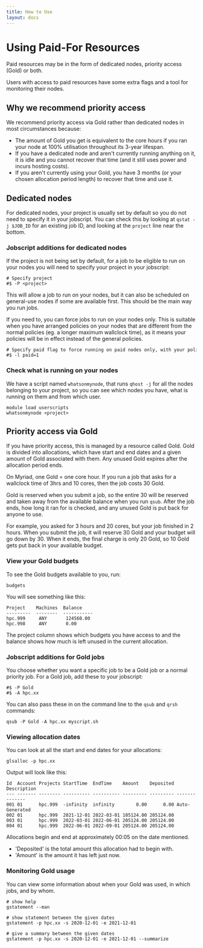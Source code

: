 ```yaml
---
title: How to Use
layout: docs
---
```


# Using Paid-For Resources

Paid resources may be in the form of dedicated nodes, priority access (Gold)
or both.

Users with access to paid resources have some extra flags and a tool for
monitoring their nodes.

## Why we recommend priority access

We recommend priority access via Gold rather than dedicated nodes in most
circumstances because:

 * The amount of Gold you get is equivalent to the core hours if you ran your node 
   at 100% utilisation throughout its 3-year lifespan.
 * If you have a dedicated node and aren't currently running anything on it, it is 
   idle and you cannot recover that time (and it still uses power and incurs 
   hosting costs).
 * If you aren't currently using your Gold, you have 3 months (or your chosen 
   allocation period length) to recover that time and use it.

## Dedicated nodes

For dedicated nodes, your project is usually set by default so you do not
need to specify it in your jobscript. You can check this by looking at
`qstat -j $JOB_ID` for an existing job ID, and looking at the `project`
line near the bottom.

### Jobscript additions for dedicated nodes

If the project is not being set by default, for a job to be eligible to run on 
your nodes you will need to specify your project in your jobscript:

```
# Specify project
#$ -P <project>
```

This will allow a job to run on your nodes, but it can also be scheduled
on general-use nodes if some are available first. This should be the
main way you run jobs.

If you need to, you can force jobs to run on your nodes only. This is
suitable when you have arranged policies on your nodes that are
different from the normal policies (eg. a longer maximum wallclock time), 
as it means your policies will be in effect instead of the general policies.

```
# Specify paid flag to force running on paid nodes only, with your policies
#$ -l paid=1
```

### Check what is running on your nodes

We have a script named `whatsonmynode`, that runs `qhost -j` for all the
nodes belonging to your project, so you can see which nodes you have,
what is running on them and from which user.

```
module load userscripts
whatsonmynode <project>
```

## Priority access via Gold

If you have priority access, this is managed by a resource called Gold.
Gold is divided into allocations, which have start and end dates and a
given amount of Gold associated with them. Any unused Gold expires after
the allocation period ends.

On Myriad, one Gold = one core hour. If you run a job that asks for a
wallclock time of 3hrs and 10 cores, then the job costs 30 Gold.

Gold is reserved when you submit a job, so the entire 30 will be reserved 
and taken away from the available balance when you run `qsub`. After the 
job ends, how long it ran for is checked, and any unused Gold is put back
for anyone to use. 

For example, you asked for 3 hours and 20 cores, but your job finished 
in 2 hours. When you submit the job, it will reserve 30 Gold and your
budget will go down by 30. When it ends, the final charge is only 20 Gold,
so 10 Gold gets put back in your available budget.

### View your Gold budgets

To see the Gold budgets available to you, run:
```
budgets
```

You will see something like this:
```
Project    Machines  Balance
---------  --------  -----------
hpc.999     ANY       124560.00
hpc.998     ANY       0.00
```

The project column shows which budgets you have access to and the balance
shows how much is left unused in the current allocation.

### Jobscript additions for Gold jobs

You choose whether you want a specific job to be a Gold job or a normal
priority job. For a Gold job, add these to your jobscript:
```
#$ -P Gold
#$ -A hpc.xx
```

You can also pass these in on the command line to the `qsub` and `qrsh` commands: 
```
qsub -P Gold -A hpc.xx myscript.sh
```

### Viewing allocation dates

You can look at all the start and end dates for your allocations:
```
glsalloc -p hpc.xx
```

Output will look like this:
```
Id  Account Projects StartTime  EndTime    Amount    Deposited Description    
--- ------- -------- ---------- ---------- --------- --------- -------------- 
001 01      hpc.999  -infinity  infinity        0.00      0.00 Auto-Generated 
002 01      hpc.999  2021-12-01 2022-03-01 105124.00 205124.00                
003 01      hpc.999  2022-03-01 2022-06-01 205124.00 205124.00                
004 01      hpc.999  2022-06-01 2022-09-01 205124.00 205124.00 
```
Allocations begin and end at approximately 00:05 on the date mentioned.

 - 'Deposited' is the total amount this allocation had to begin with.
 - 'Amount' is the amount it has left just now.

### Monitoring Gold usage

You can view some information about when your Gold was used, in which jobs,
 and by whom.

```
# show help
gstatement --man

# show statement between the given dates
gstatement -p hpc.xx -s 2020-12-01 -e 2021-12-01

# give a summary between the given dates
gstatement -p hpc.xx -s 2020-12-01 -e 2021-12-01 --summarize
```

